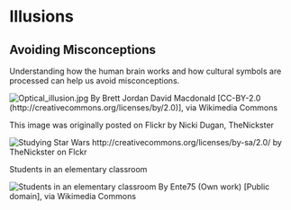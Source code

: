 Illusions
=========
Avoiding Misconceptions
-----------------------
Understanding how the human brain works and how cultural symbols are processed can help us avoid misconceptions. 

![Optical_illusion.jpg By Brett Jordan David Macdonald [CC-BY-2.0 (http://creativecommons.org/licenses/by/2.0)], via Wikimedia Commons](https://upload.wikimedia.org/wikipedia/commons/thumb/d/db/Optical_illusion.jpg/512px-Optical_illusion.jpg "Optical_illusion.jpg By Brett Jordan David Macdonald [CC-BY-2.0 (http://creativecommons.org/licenses/by/2.0)], via Wikimedia Commons")

This image was originally posted on Flickr by Nicki Dugan, TheNickster 

![Studying Star Wars http://creativecommons.org/licenses/by-sa/2.0/ by TheNickster on Flckr](https://farm4.staticflickr.com/3425/3367578424_9aceabb399.jpg "Studying Star Wars http://creativecommons.org/licenses/by-sa/2.0/ by TheNickster on Flckr")

Students in an elementary classroom 

![Students in an elementary classroom  By Ente75 (Own work) [Public domain], via Wikimedia Commons](https://upload.wikimedia.org/wikipedia/commons/thumb/a/a9/Students_in_a_classroom.jpg/512px-Students_in_a_classroom.jpg "Students in an elementary classroom  By Ente75 (Own work) [Public domain], via Wikimedia Commons")